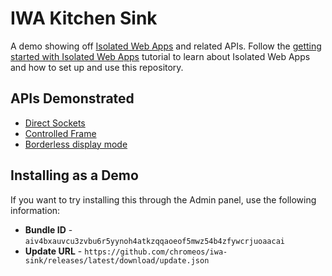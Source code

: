 # IWA Kitchen Sink

A demo showing off [Isolated Web Apps](https://github.com/WICG/isolated-web-apps/) and related APIs. Follow the [getting started with Isolated Web Apps](https://chromeos.dev/en/tutorials/getting-started-with-isolated-web-apps) tutorial to learn about Isolated Web Apps and how to set up and use this repository.

## APIs Demonstrated

- [Direct Sockets](https://github.com/WICG/direct-sockets)
- [Controlled Frame](https://github.com/WICG/controlled-frame)
- [Borderless display mode](https://github.com/WICG/manifest-incubations/blob/gh-pages/borderless-explainer.md)

## Installing as a Demo

If you want to try installing this through the Admin panel, use the following information:
* **Bundle ID** - `aiv4bxauvcu3zvbu6r5yynoh4atkzqqaoeof5mwz54b4zfywcrjuoaacai`
* **Update URL** - `https://github.com/chromeos/iwa-sink/releases/latest/download/update.json`

